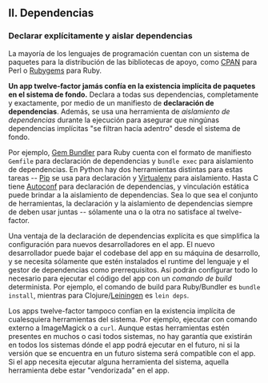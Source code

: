 ## II. Dependencias
### Declarar explícitamente y aislar dependencias

La mayoría de los lenguajes de programación cuentan con un sistema de paquetes para la distribución de las bibliotecas de apoyo, como [CPAN](http://www.cpan.org/) para Perl o [Rubygems](http://rubygems.org/) para Ruby.

**Un app twelve-factor jamás confía en la existencia implícita de paquetes en el sistema de fondo.** Declara a todas sus dependencias, completamente y exactamente, por medio de un manifiesto de **declaración de dependencias**. Además, se usa una herramienta de *aislamiento de dependencias* durante la ejecución para asegurar que ningúnas dependencias implícitas "se filtran hacía adentro" desde el sistema de fondo.

Por ejemplo, [Gem Bundler](http://gembundler.com/) para Ruby cuenta con el formato de manifiesto `Gemfile` para declaración de dependencias y `bundle exec` para aislamiento de dependencias. En Python hay dos herramientas distintas para estas tareas -- [Pip](http://www.pip-installer.org/en/latest/) se usa para declaración y [Virtualenv](http://www.virtualenv.org/en/latest/) para aislamiento. Hasta C tiene [Autoconf](http://www.gnu.org/s/autoconf/) para declaración de dependencias, y vinculación estática puede brindar a la aislamiento de dependencias. Sea lo que sea el conjunto de herramientas, la declaración y la aislamiento de dependencias siempre de deben usar juntas -- sólamente una o la otra no satisface al twelve-factor.

Una ventaja de la declaración de dependencias explícita es que simplifica la configuración para nuevos desarrolladores en el app. El nuevo desarrollador puede bajar el codebase del app en su máquina de desarrollo, y se necesita sólamente que estén instalados el runtime del lenguaje y el gestor de dependencias como prerrequisitos. Así podrán configurar todo lo necesario para ejecutar el código del app con un *comando de build* determinista. Por ejemplo, el comando de build para Ruby/Bundler es `bundle install`, mientras para Clojure/[Leiningen](https://github.com/technomancy/leiningen#readme) es `lein deps`.

Los apps twelve-factor tampoco confían en la existencia implícita de cualesquiera herramientas del sistema. Por ejemplo, ejecutar con comando externo a ImageMagick o a `curl`. Aunque estas herramientas estén presentes en muchos o casi todos sistemas, no hay garantía que existirán en todos los sistemas dónde el app podrá ejecutar en el futuro, ni si la versión que se encuentra en un futuro sistema será compatible con el app. Si el app necesita ejecutar alguna herramienta del sistema, aquella herramienta debe estar "vendorizada" en el app.

